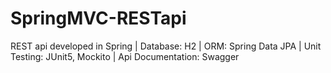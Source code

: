 # SpringMVC-RESTapi
REST api developed in Spring | 
Database: H2 | 
ORM: Spring Data JPA | 
Unit Testing: JUnit5, Mockito | 
Api Documentation: Swagger
